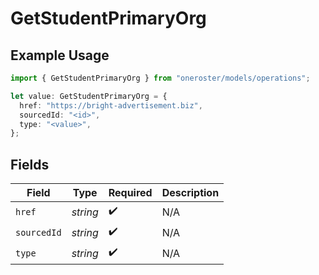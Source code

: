 # GetStudentPrimaryOrg

## Example Usage

```typescript
import { GetStudentPrimaryOrg } from "oneroster/models/operations";

let value: GetStudentPrimaryOrg = {
  href: "https://bright-advertisement.biz",
  sourcedId: "<id>",
  type: "<value>",
};
```

## Fields

| Field              | Type               | Required           | Description        |
| ------------------ | ------------------ | ------------------ | ------------------ |
| `href`             | *string*           | :heavy_check_mark: | N/A                |
| `sourcedId`        | *string*           | :heavy_check_mark: | N/A                |
| `type`             | *string*           | :heavy_check_mark: | N/A                |